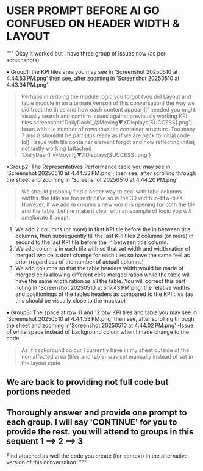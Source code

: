 # USER PROMPT BEFORE AI GO CONFUSED ON HEADER WIDTH & LAYOUT

"""
Okay it worked but I have three group of issues now (as per screenshots)

• Group1:  the KPI tiles area you may see in 'Screenshot 20250510 at 4.44.53 PM.png' then see, after zooming in 'Screenshot 20250510 at 4.43.34 PM.png'
> Perhaps in redoing the module logic you forgot (you did Layout and table module in an alternate verison of this conversation) the way we did treat the titles and how each content appear (if needed you might visually search and confirm issues against previously working KPI tiles screenshot 'DailyDash1_@Moving▼XDisplays[SUCCESS].png')
-Issue with tile number of rows thus tile container structure. Too many 7 and 8 shouldnt be part (it is really as if we are back to initial code lol)
-Issue with tile container element forgot and now reflecting initial; not lastly working (attached 'DailyDash1_@Moving▼XDisplays[SUCCESS].png')

•Group2: The Representatives Performance table you may see in 'Screenshot 20250510 at 4.44.53 PM.png'; then see, after scrolling through the sheet and zooming in 'Screenshot 20250510 at 4.44.20 PM.png'
> We should probably find a better way to deal with tabe columns widths. the title are too restricitve so is the 30 width in-btw-tiles. However, if we add in column a new world is opening for both the tile and the table. Let me make it clear with an example of logic you will ameliorate & adapt:

1. We add 2 columns (or more) in first KPI tile before the in between title columns, then subsequently till the last KPI tiles 2 columns (or more) in second to the last KPI tile before the in between title column.
2. We add columns in each tile with so that set width and width ration of merged two cells dont change for each tiles so have the same feel as prior (regardless of the number of actuall columns)
3. We add columns so that the table headers width would be made of merged cells allowing different cells merged ration while the table will have the same width ration as all the table. You will correct this part noting in 'Screenshot 20250510 at 5.17.43 PM.png' the relative widths and positionings of the tables headers as compared to the KPI tiles (as this should be visually close to the mockup)

• Group3: The space at row 11 and 12 btw KPI tiles and table you may see in 'Screenshot 20250510 at 4.44.53 PM.png' then see, after scrolling through the sheet and zooming in'Screenshot 20250510 at 4.44.02 PM.png'
-Issue of white space instead of background colour when I made change to the code
>As if background colour I currently have in my sheet outside of the non affected area (tiles and table) was set manually instead of set in the layout code

## We are back to providing not full code but portions needed

## Thoroughly answer and provide one prompt to each group. I will say 'CONTINUE' for you to provide the rest. you will attend to groups in this sequent 1 --> 2 --> 3

Find attached as well the code you create  (for context) in the alternative version of this conversaiton.
"""
